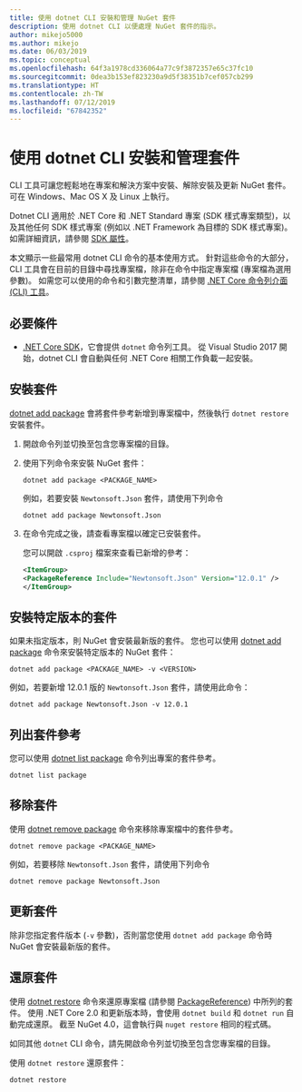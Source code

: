 ```yaml
---
title: 使用 dotnet CLI 安裝和管理 NuGet 套件
description: 使用 dotnet CLI 以便處理 NuGet 套件的指示。
author: mikejo5000
ms.author: mikejo
ms.date: 06/03/2019
ms.topic: conceptual
ms.openlocfilehash: 64f3a1978cd336064a77c9f3872357e65c37fc10
ms.sourcegitcommit: 0dea3b153ef823230a9d5f38351b7cef057cb299
ms.translationtype: HT
ms.contentlocale: zh-TW
ms.lasthandoff: 07/12/2019
ms.locfileid: "67842352"
---
```

# <a name="install-and-manage-packages-using-the-dotnet-cli"></a>使用 dotnet CLI 安裝和管理套件

CLI 工具可讓您輕鬆地在專案和解決方案中安裝、解除安裝及更新 NuGet 套件。 可在 Windows、Mac OS X 及 Linux 上執行。

Dotnet CLI 適用於 .NET Core 和 .NET Standard 專案 (SDK 樣式專案類型)，以及其他任何 SDK 樣式專案 (例如以 .NET Framework 為目標的 SDK 樣式專案)。 如需詳細資訊，請參閱 [SDK 屬性](/dotnet/core/tools/csproj#additions)。

本文顯示一些最常用 dotnet CLI 命令的基本使用方式。 針對這些命令的大部分，CLI 工具會在目前的目錄中尋找專案檔，除非在命令中指定專案檔 (專案檔為選用參數)。 如需您可以使用的命令和引數完整清單，請參閱 [.NET Core 命令列介面 (CLI) 工具](../tools/dotnet-commands.md)。

## <a name="prerequisites"></a>必要條件

- [.NET Core SDK](https://www.microsoft.com/net/download/)，它會提供 `dotnet` 命令列工具。 從 Visual Studio 2017 開始，dotnet CLI 會自動與任何 .NET Core 相關工作負載一起安裝。

## <a name="install-a-package"></a>安裝套件

[dotnet add package](/dotnet/core/tools/dotnet-add-package?tabs=netcore2x) 會將套件參考新增到專案檔中，然後執行 `dotnet restore` 安裝套件。

1. 開啟命令列並切換至包含您專案檔的目錄。

2. 使用下列命令來安裝 NuGet 套件：

    ```cli
    dotnet add package <PACKAGE_NAME>
    ```

    例如，若要安裝 `Newtonsoft.Json` 套件，請使用下列命令

    ```cli
    dotnet add package Newtonsoft.Json
    ```

3. 在命令完成之後，請查看專案檔以確定已安裝套件。

   您可以開啟 `.csproj` 檔案來查看已新增的參考：

    ```xml
   <ItemGroup>
    <PackageReference Include="Newtonsoft.Json" Version="12.0.1" />
   </ItemGroup>
    ```

## <a name="install-a-specific-version-of-a-package"></a>安裝特定版本的套件

如果未指定版本，則 NuGet 會安裝最新版的套件。 您也可以使用 [dotnet add package](/dotnet/core/tools/dotnet-add-package?tabs=netcore2x) 命令來安裝特定版本的 NuGet 套件：

```cli
dotnet add package <PACKAGE_NAME> -v <VERSION>
```

例如，若要新增 12.0.1 版的 `Newtonsoft.Json` 套件，請使用此命令：

```cli
dotnet add package Newtonsoft.Json -v 12.0.1
```

## <a name="list-package-references"></a>列出套件參考

您可以使用 [dotnet list package](/dotnet/core/tools/dotnet-list-package?tabs=netcore2x) 命令列出專案的套件參考。

```cli
dotnet list package
```

## <a name="remove-a-package"></a>移除套件

使用 [dotnet remove package](/dotnet/core/tools/dotnet-remove-package?tabs=netcore2x) 命令來移除專案檔中的套件參考。

```cli
dotnet remove package <PACKAGE_NAME>
```

例如，若要移除 `Newtonsoft.Json` 套件，請使用下列命令

```cli
dotnet remove package Newtonsoft.Json
```

## <a name="update-a-package"></a>更新套件

除非您指定套件版本 (`-v` 參數)，否則當您使用 `dotnet add package` 命令時 NuGet 會安裝最新版的套件。

## <a name="restore-packages"></a>還原套件

使用 [dotnet restore](/dotnet/core/tools/dotnet-restore?tabs=netcore2x) 命令來還原專案檔 (請參閱 [PackageReference](../consume-packages/package-references-in-project-files.md)) 中所列的套件。 使用 .NET Core 2.0 和更新版本時，會使用 `dotnet build` 和 `dotnet run` 自動完成還原。 截至 NuGet 4.0，這會執行與 `nuget restore` 相同的程式碼。

如同其他 `dotnet` CLI 命令，請先開啟命令列並切換至包含您專案檔的目錄。

使用 `dotnet restore` 還原套件：

```cli
dotnet restore 
```
